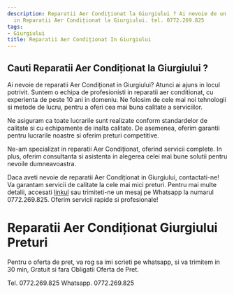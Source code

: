 ```yaml
---
description: Reparatii Aer Condiționat la Giurgiului ? Ai nevoie de un profesionist
  in Reparatii Aer Condiționat la Giurgiului. tel. 0772.269.825
tags:
- Giurgiului
title: Reparatii Aer Condiționat In Giurgiului
---
```



## Cauti Reparatii Aer Condiționat la Giurgiului ?

Ai nevoie de reparatii Aer Condiționat in Giurgiului? 
Atunci ai ajuns in locul potrivit. Suntem o echipa de profesionisti in reparatii aer conditionat, cu experienta de peste 10 ani in domeniu.
Ne folosim de cele mai noi tehnologii si metode de lucru, pentru a oferi cea mai buna calitate a serviciilor. 

Ne asiguram ca toate lucrarile sunt realizate conform standardelor de calitate si cu echipamente de inalta calitate. 
De asemenea, oferim garantii pentru lucrarile noastre si oferim preturi competitive. 

Ne-am specializat in reparatii Aer Condiționat, oferind servicii complete. 
In plus, oferim consultanta si asistenta in alegerea celei mai bune solutii pentru nevoile dumneavoastra. 

Daca aveti nevoie de reparatii Aer Condiționat in Giurgiului, contactati-ne! 
Va garantam servicii de calitate la cele mai mici preturi. 
Pentru mai multe detalii, accesati <a href="https://www.example.com">linkul</a> sau trimiteti-ne un mesaj pe Whatsapp la numarul 0772.269.825. 
Oferim servicii rapide si profesionale!

# Reparatii Aer Condiționat Giurgiului Preturi
Pentru o oferta de pret, va rog sa imi scrieti pe whatsapp, si va trimitem in 30 min, Gratuit si fara Obligatii Oferta de Pret.

Tel. 0772.269.825
Whatsapp. 0772.269.825